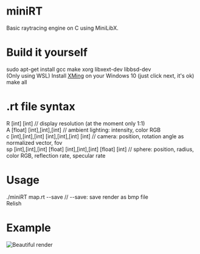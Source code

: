 # miniRT  
Basic raytracing engine on C using MiniLibX.  

# Build it yourself  
sudo apt-get install gcc make xorg libxext-dev libbsd-dev  
(Only using WSL) Install [XMing](https://sourceforge.net/projects/xming/) on your Windows 10 (just click next, it's ok)  
make all  

# .rt file syntax  
R [int] [int] // display resolution (at the moment only 1:1)  
A [float] [int],[int],[int] // ambient lighting: intensity, color RGB  
c [int],[int],[int] [int],[int],[int] [int] // camera: position, rotation angle as normalized vector, fov  
sp [int],[int],[int] [float] [int],[int],[int] [float] [int] // sphere: position, radius, color RGB, reflection rate, specular rate  

# Usage  
./miniRT map.rt --save // --save: save render as bmp file  
Relish  

# Example
![Beautiful render](https://github.com/awend0/miniRT/tree/master/screenshotsimage.jpg?raw=true)
